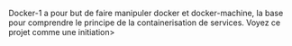 Docker-1 a pour but de faire manipuler docker et docker-machine, la base pour
comprendre le principe de la containerisation de services. Voyez ce projet comme une
initiation>
